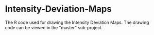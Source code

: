 # Intensity-Deviation-Maps
The R code used for drawing the Intensity Deviation Maps. 
The drawing code can be viewed in the "master" sub-project.
